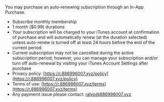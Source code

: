 You may purchase an auto-renewing subscription through an In-App Purchase.

- Subscribe monthly membership
- 1 month ($0.99) durations
- Your subscription will be charged to your iTunes account at confirmation of purchase and will automatically renew (at the duration selected) unless auto-renew is turned off at least 24 hours before the end of the current period.
- Current subscription may not be cancelled during the active subscription period; however, you can manage your subscription and/or turn off auto-renewal by visiting your iTunes Account Settings after purchase
- Privacy policy: [https://r.886996007.xyz/policy](https://r.886996007.xyz/policy)
- Terms of use: [https://r.886996007.xyz/terms](https://r.886996007.xyz/terms)
- Any paymemt issue please contact: ralyo@886996007.xyz
